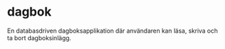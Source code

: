 # dagbok
En databasdriven dagboksapplikation där användaren kan läsa, skriva och ta bort dagboksinlägg.
